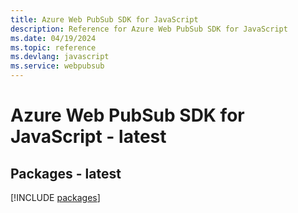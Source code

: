 ```yaml
---
title: Azure Web PubSub SDK for JavaScript
description: Reference for Azure Web PubSub SDK for JavaScript
ms.date: 04/19/2024
ms.topic: reference
ms.devlang: javascript
ms.service: webpubsub
---
```

# Azure Web PubSub SDK for JavaScript - latest
## Packages - latest
[!INCLUDE [packages](web-pubsub-index.md)]
